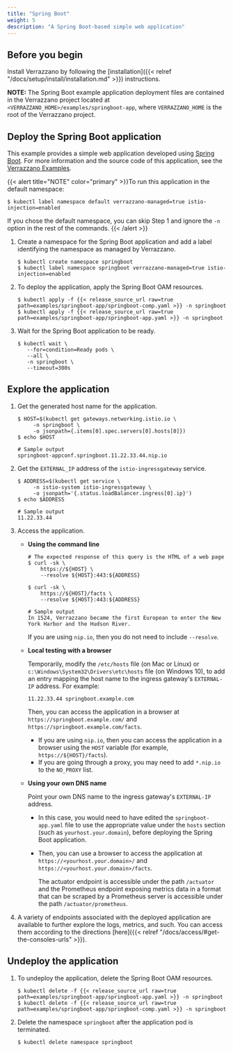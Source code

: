 ```yaml
---
title: "Spring Boot"
weight: 5
description: "A Spring Boot-based simple web application"
---
```


## Before you begin

Install Verrazzano by following the [installation]({{< relref "/docs/setup/install/installation.md" >}}) instructions.

**NOTE:** The Spring Boot example application deployment files are contained in the Verrazzano project located at `<VERRAZZANO_HOME>/examples/springboot-app`, where `VERRAZZANO_HOME` is the root of the Verrazzano project.


## Deploy the Spring Boot application

This example provides a simple web application developed using [Spring Boot](https://spring.io/guides/gs/spring-boot/). For more information and the source code of this application, see the [Verrazzano Examples](https://github.com/verrazzano/examples).

{{< alert title="NOTE" color="primary" >}}To run this application in the default namespace:
   ```
   $ kubectl label namespace default verrazzano-managed=true istio-injection=enabled
   ```
   If you chose the default namespace, you can skip Step 1 and ignore the `-n` option in the rest of the commands.
{{< /alert >}}

1. Create a namespace for the Spring Boot application and add a label identifying the namespace as managed by Verrazzano.
   ```
   $ kubectl create namespace springboot
   $ kubectl label namespace springboot verrazzano-managed=true istio-injection=enabled
   ```

1. To deploy the application, apply the Spring Boot OAM resources.
   ```
   $ kubectl apply -f {{< release_source_url raw=true path=examples/springboot-app/springboot-comp.yaml >}} -n springboot
   $ kubectl apply -f {{< release_source_url raw=true path=examples/springboot-app/springboot-app.yaml >}} -n springboot
   ```

1. Wait for the Spring Boot application to be ready.
   ```
   $ kubectl wait \
      --for=condition=Ready pods \
      --all \
      -n springboot \
      --timeout=300s
   ```

## Explore the application

1. Get the generated host name for the application.
   ```
   $ HOST=$(kubectl get gateways.networking.istio.io \
        -n springboot \
        -o jsonpath={.items[0].spec.servers[0].hosts[0]})
   $ echo $HOST

   # Sample output
   springboot-appconf.springboot.11.22.33.44.nip.io
   ```

1. Get the `EXTERNAL_IP` address of the `istio-ingressgateway` service.
   ```
   $ ADDRESS=$(kubectl get service \
        -n istio-system istio-ingressgateway \
        -o jsonpath='{.status.loadBalancer.ingress[0].ip}')
   $ echo $ADDRESS

   # Sample output
   11.22.33.44
   ```   

1. Access the application.

   * **Using the command line**
     ```
     # The expected response of this query is the HTML of a web page
     $ curl -sk \
         https://${HOST} \
         --resolve ${HOST}:443:${ADDRESS}

     $ curl -sk \
         https://${HOST}/facts \
         --resolve ${HOST}:443:${ADDRESS}

     # Sample output
     In 1524, Verrazzano became the first European to enter the New York Harbor and the Hudson River.
     ```
     If you are using `nip.io`, then you do not need to include `--resolve`.
   * **Local testing with a browser**

     Temporarily, modify the `/etc/hosts` file (on Mac or Linux)
     or `c:\Windows\System32\Drivers\etc\hosts` file (on Windows 10),
     to add an entry mapping the host name to the ingress gateway's `EXTERNAL-IP` address.
     For example:
     ```
     11.22.33.44 springboot.example.com
     ```
     Then, you can access the application in a browser at `https://springboot.example.com/` and `https://springboot.example.com/facts`.

     - If you are using `nip.io`, then you can access the application in a browser using the `HOST` variable (for example, `https://${HOST}/facts`).  
     - If you are going through a proxy, you may need to add `*.nip.io` to the `NO_PROXY` list.

   * **Using your own DNS name**

     Point your own DNS name to the ingress gateway's `EXTERNAL-IP` address.

     * In this case, you would need to have edited the `springboot-app.yaml` file
       to use the appropriate value under the `hosts` section (such as `yourhost.your.domain`),
       before deploying the Spring Boot application.
     * Then, you can use a browser to access the application at `https://<yourhost.your.domain>/` and `https://<yourhost.your.domain>/facts`.

       The actuator endpoint is accessible under the path `/actuator` and the Prometheus endpoint exposing metrics data in a format that can be scraped by a Prometheus server is accessible under the path `/actuator/prometheus`.

1. A variety of endpoints associated with the deployed application are available to further explore the logs, metrics, and such.
You can access them according to the directions [here]({{< relref "/docs/access/#get-the-consoles-urls" >}}).

## Undeploy the application   

1. To undeploy the application, delete the Spring Boot OAM resources.
   ```
   $ kubectl delete -f {{< release_source_url raw=true path=examples/springboot-app/springboot-app.yaml >}} -n springboot
   $ kubectl delete -f {{< release_source_url raw=true path=examples/springboot-app/springboot-comp.yaml >}} -n springboot
   ```

1. Delete the namespace `springboot` after the application pod is terminated.
   ```
   $ kubectl delete namespace springboot
   ```
